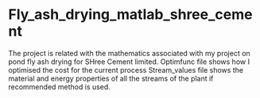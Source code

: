 # Fly_ash_drying_matlab_shree_cement
The project is related with the mathematics associated with my project on pond fly ash drying for SHree Cement limited. 
Optimfunc file shows how I optimised the cost for the current process
Stream_values file shows the material and energy properties of all the streams of the plant if recommended method is used.
